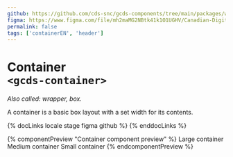 ```yaml
---
github: https://github.com/cds-snc/gcds-components/tree/main/packages/web/src/components/gcds-container
figma: https://www.figma.com/file/mh2maMG2NBtk41k1O1UGHV/Canadian-Digital-Service%E2%80%A8---GC-Design-System?type=design&node-id=6660-15761&mode=design&t=yAHkop3p7GgECtHy-0
permalink: false
tags: ['containerEN', 'header']
---
```


# Container<br>`<gcds-container>`

_Also called: wrapper, box._

A container is a basic box layout with a set width for its contents.

{% docLinks locale stage figma github %}
{% enddocLinks %}

{% componentPreview "Container component preview" %}
<gcds-container border margin="250" padding="250" size="lg">
  Large container
</gcds-container>
<gcds-container border margin="250" padding="250" size="md">
  Medium container
</gcds-container>
<gcds-container border margin="250" padding="250" size="sm">
  Small container
</gcds-container>
{% endcomponentPreview %}
